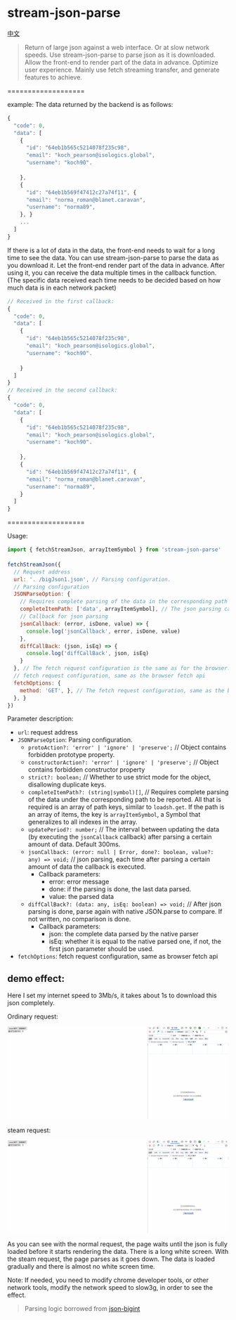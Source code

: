 # stream-json-parse

<a href="readme.cn.md">中文</a>

> Return of large json against a web interface. Or at slow network speeds. Use stream-json-parse to parse json as it is downloaded. Allow the front-end to render part of the data in advance. Optimize user experience.
> Mainly use fetch streaming transfer, and generate features to achieve.

===================

example:
The data returned by the backend is as follows:

```js
{
  "code": 0,
  "data": [
    {
      "id": "64eb1b565c5214078f235c98",
      "email": "koch_pearson@isologics.global",
      "username": "koch90".

    },
    {
      "id": "64eb1b569f47412c27a74f11", {
      "email": "norma_roman@blanet.caravan",
      "username": "norma89",
    }, }
    ...
  ]
}

```

If there is a lot of data in the data, the front-end needs to wait for a long time to see the data. You can use stream-json-parse to parse the data as you download it. Let the front-end render part of the data in advance.
After using it, you can receive the data multiple times in the callback function. (The specific data received each time needs to be decided based on how much data is in each network packet)

```js
// Received in the first callback:
{
  "code": 0,
  "data": [
    {
      "id": "64eb1b565c5214078f235c98",
      "email": "koch_pearson@isologics.global",
      "username": "koch90".

    }
  ]
}
// Received in the second callback:
{
  "code": 0,
  "data": [
    {
      "id": "64eb1b565c5214078f235c98",
      "email": "koch_pearson@isologics.global",
      "username": "koch90".

    },
    {
      "id": "64eb1b569f47412c27a74f11", {
      "email": "norma_roman@blanet.caravan",
      "username": "norma89",
    }
  ]
}
```

===================

Usage:

``` js
import { fetchStreamJson, arrayItemSymbol } from 'stream-json-parse'

fetchStreamJson({
  // Request address
  url: '. /bigJson1.json', // Parsing configuration.
  // Parsing configuration
  JSONParseOption: {
    // Requires complete parsing of the data in the corresponding path for reporting (optional), arrayItemSymbol represents an array item
    completeItemPath: ['data', arrayItemSymbol], // The json parsing callback.
    // Callback for json parsing
    jsonCallback: (error, isDone, value) => {
      console.log('jsonCallback', error, isDone, value)
    },
    diffCallBack: (json, isEq) => {
      console.log('diffCallBack', json, isEq)
    }
  }, // The fetch request configuration is the same as for the browser.
  // fetch request configuration, same as the browser fetch api
  fetchOptions: {
    method: 'GET', }, // The fetch request configuration, same as the browser fetch api.
  }, }
})

```

Parameter description:

- `url`: request address
- `JSONParseOption`: Parsing configuration.
  - `protoAction?: 'error' | 'ignore' | 'preserve';` // Object contains forbidden prototype property.
  - `constructorAction?: 'error' | 'ignore' | 'preserve';` // Object contains forbidden constructor property
  - `strict?: boolean;` // Whether to use strict mode for the object, disallowing duplicate keys.
  - `completeItemPath?: (string|symbol)[]`, // Requires complete parsing of the data under the corresponding path to be reported. All that is required is an array of path keys, similar to `loadsh.get`. If the path is an array of items, the key is `arrayItemSymbol`, a Symbol that generalizes to all indexes in the array.
  - `updatePeriod?: number;` // The interval between updating the data (by executing the `jsonCallback` callback) after parsing a certain amount of data. Default 300ms.
  - `jsonCallback: (error: null | Error, done?: boolean, value?: any) => void;` // json parsing, each time after parsing a certain amount of data the callback is executed.
    - Callback parameters:
      - error: error message
      - done: if the parsing is done, the last data parsed.
      - value: the parsed data
  - `diffCallBack?: (data: any, isEq: boolean) => void;` // After json parsing is done, parse again with native JSON.parse to compare. If not written, no comparison is done.
    - Callback parameters:
      - json: the complete data parsed by the native parser
      - isEq: whether it is equal to the native parsed one, if not, the first json parameter should be used.
- `fetchOptions`: fetch request configuration, same as browser fetch api


## demo effect:

Here I set my internet speed to 3Mb/s, it takes about 1s to download this json completely.

Ordinary request:

![normal request](normalFetch.gif)

steam request:

![steam request](steam100Fetch.gif)

As you can see with the normal request, the page waits until the json is fully loaded before it starts rendering the data. There is a long white screen.
With the steam request, the page parses as it goes down. The data is loaded gradually and there is almost no white screen time.

Note: If needed, you need to modify chrome developer tools, or other network tools, modify the network speed to slow3g, in order to see the effect.

> Parsing logic borrowed from [json-bigint](https://github.com/sidorares/json-bigint)